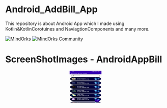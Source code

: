 # Android_AddBill_App
This repository is about Android App which I made using Kotlin&KotlinCorotuines and NaviagtionComponents and many more.


[![MindOrks](https://img.shields.io/badge/mindorks-opensource-blue.svg)](https://mindorks.com/open-source-projects)
[![MindOrks Community](https://img.shields.io/badge/join-community-blue.svg)](https://mindorks.com/join-community)


# ScreenShotImages - AndroidAppBill

<p align="center">
    <img width =100" height ="100" src="https://raw.githubusercontent.com/AzadTom/Android-AddBill_App/master/app/src/main/assets/Home.jpg">
</p>
<br>
